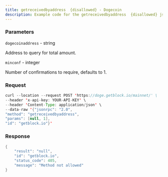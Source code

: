```yaml
---
title: getreceivedbyaddress  {disallowed} - Dogecoin
description: Example code for the getreceivedbyaddress  {disallowed} json-rpc method. Сomplete guide on how to use getreceivedbyaddress  {disallowed} json-rpc in GetBlock.io Web3 documentation.
---
```


### Parameters


`dogecoinaddress` - string

Address to query for total amount.

`minconf` - integer

Number of confirmations to require, defaults to 1.

### Request

``` java
curl --location --request POST 'https://doge.getblock.io/mainnet/' \
--header 'x-api-key: YOUR-API-KEY' \
--header 'Content-Type: application/json' \
--data-raw '{"jsonrpc": "2.0",
"method": "getreceivedbyaddress",
"params": [null, 1],
"id": "getblock.io"}'
```

###  Response

``` java
{
    "result": "null",
    "id": "getblock.io",
    "status_code": 405,
    "message": "Method not allowed"
}
```


